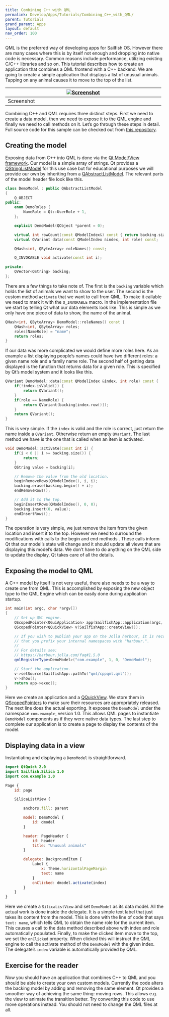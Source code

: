 ```yaml
---
title: Combining C++ with QML
permalink: Develop/Apps/Tutorials/Combining_C++_with_QML/
parent: Tutorials
grand_parent: Apps
layout: default
nav_order: 100
---
```


QML is the preferred way of developing apps for Sailfish OS. However there are many cases where this is by itself not enough and dropping into native code is necessary. Common reasons include performance, utilizing existing C/C++ libraries and so on. This tutorial describes how to create an application that combines a QML frontend with a C++ backend. We are going to create a simple application that displays a list of unusual animals. Tapping on any animal causes it to move to the top of the list.

|<a href="Screenshot.png" style="width:30em;display:block"><img src="Screenshot.png" alt="Screenshot" class="md_thumbnail" style="max-width:100%"/></a>|
|-|
|<span class="md_figcaption">Screenshot</span>|

Combining C++ and QML requires three distinct steps. First we need to create a data model, then we need to expose it to the QML engine and finally we need to call methods on it. Let’s go through these steps in detail. Full source code for this sample can be checked out from [this repository](https://github.com/sailfishos/cppqml-sample).

## Creating the model

Exposing data from C++ into QML is done via the [Qt Model/View framework](http://doc.qt.io/qt-5/model-view-programming.html). Our model is a simple array of strings. Qt provides a [QStringListModel](http://doc.qt.io/qt-5/qstringlistmodel.html) for this use case but for educational purposes we will provide our own by inheriting from a [QAbstractListModel](http://doc.qt.io/qt-5/qabstractlistmodel.html). The relevant parts of the model header file look like this.
```cpp
class DemoModel : public QAbstractListModel
{
    Q_OBJECT
public:
    enum DemoRoles {
        NameRole = Qt::UserRole + 1,
    };

    explicit DemoModel(QObject *parent = 0);

    virtual int rowCount(const QModelIndex&) const { return backing.size(); }
    virtual QVariant data(const QModelIndex &index, int role) const;

    QHash<int, QByteArray> roleNames() const;

    Q_INVOKABLE void activate(const int i);

private:
    QVector<QString> backing;
};
```

There are a few things to take note of. The first is the `backing` variable which holds the list of animals we want to show to the user. The second is the custom method `activate` that we want to call from QML. To make it callable we need to mark it with the `Q_INVOKABLE` macro. In the implementation file we start by telling Qt what our data elements look like. This is simple as we only have one piece of data to show, the name of the animal.
```cpp
QHash<int, QByteArray> DemoModel::roleNames() const {
    QHash<int, QByteArray> roles;
    roles[NameRole] = "name";
    return roles;
}
```

If our data was more complicated we would define more roles here. As an example a list displaying people’s names could have two different roles: a given name role and a family name role. The second half of getting data displayed is the function that returns data for a given role. This is specified by Qt’s model system and it looks like this.
```cpp
QVariant DemoModel::data(const QModelIndex &index, int role) const {
    if(!index.isValid()) {
        return QVariant();
    }
    if(role == NameRole) {
        return QVariant(backing[index.row()]);
    }
    return QVariant();
}
```

This is very simple. If the `index` is valid and the role is correct, just return the name inside a `QVariant`. Otherwise return an empty `QVariant`. The last method we have is the one that is called when an item is activated.
```cpp
void DemoModel::activate(const int i) {
    if(i < 0 || i >= backing.size()) {
        return;
    }
    QString value = backing[i];

    // Remove the value from the old location.
    beginRemoveRows(QModelIndex(), i, i);
    backing.erase(backing.begin() + i);
    endRemoveRows();

    // Add it to the top.
    beginInsertRows(QModelIndex(), 0, 0);
    backing.insert(0, value);
    endInsertRows();
}
```

The operation is very simple, we just remove the item from the given location and insert it to the top. However we need to surround the modifications with calls to the begin and end methods . These calls inform Qt that our model’s state will change and it should update all views that are displaying this model’s data. We don’t have to do anything on the QML side to update the display, Qt takes care of all the details.

## Exposing the model to QML

A C++ model by itself is not very useful, there also needs to be a way to create one from QML. This is accomplished by exposing the new object type to the QML Engine which can be easily done during application startup.
```cpp
int main(int argc, char *argv[])
{
    // Set up QML engine.
    QScopedPointer<QGuiApplication> app(SailfishApp::application(argc, argv));
    QScopedPointer<QQuickView> v(SailfishApp::createView());

    // If you wish to publish your app on the Jolla harbour, it is recommended
    // that you prefix your internal namespaces with "harbour.".
    //
    // For details see:
    // https://harbour.jolla.com/faq#1.5.0
    qmlRegisterType<DemoModel>("com.example", 1, 0, "DemoModel");

    // Start the application.
    v->setSource(SailfishApp::pathTo("qml/cppqml.qml"));
    v->show();
    return app->exec();
}
```

Here we create an application and a [QQuickView](http://doc.qt.io/qt-5/qquickview.html). We store them in [QScopedPointers](http://doc.qt.io/qt-5/qscopedpointer.html) to make sure their resources are appropriately released. The next line does the actual exporting. It exposes the `DemoModel` under the namespace `com.example`, version 1.0. This allows QML pages to instantiate `DemoModel` components as if they were native data types. The last step to complete our application is to create a page to display the contents of the model.

## Displaying data in a view

Instantiating and displaying a `DemoModel` is straightforward.
```qml
import QtQuick 2.0
import Sailfish.Silica 1.0
import com.example 1.0

Page {
    id: page

    SilicaListView {

        anchors.fill: parent

        model: DemoModel {
            id: dmodel
        }

        header: PageHeader {
            id: header
            title: "Unusual animals"
        }

        delegate: BackgroundItem {
            Label {
                x: Theme.horizontalPageMargin
                text: name
            }
            onClicked: dmodel.activate(index)
        }
    }
}
```

Here we create a `SilicaListView` and set `DemoModel` as its data model. All the actual work is done inside the delegate. It is a simple text label that just takes its content from the model. This is done with the line of code that says `text: name`, which tells QML to obtain the name role for the current item. This causes a call to the data method described above with index and role automatically populated. Finally, to make the clicked item move to the top, we set the `onClicked` property. When clicked this will instruct the QML engine to call the activate method of the `DemoModel` with the given index. The delegate’s `index` variable is automatically provided by QML.

## Exercise for the reader

Now you should have an application that combines C++ to QML and you should be able to create your own custom models. Currently the code alters the backing model by adding and removing the same element. Qt provides a smoother way of achieving the same thing: moving rows. This allows e.g. the view to animate the transition better. Try converting this code to use move operations instead. You should not need to change the QML files at all.
